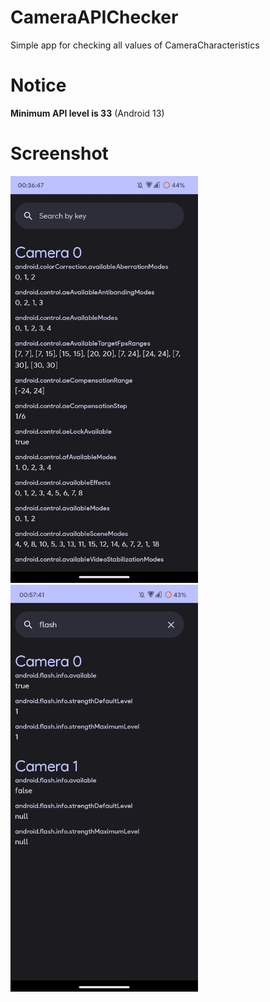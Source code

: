 # CameraAPIChecker

Simple app for checking all values of CameraCharacteristics

# Notice

**Minimum API level is 33** (Android 13)

# Screenshot

<div>
    <img src="./github_assets/screen1.jpeg" width=300/>
    <img src="./github_assets/screen2.jpeg" width=300/>
</div>
